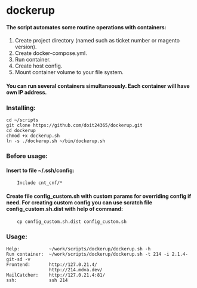# dockerup
#### The script automates some routine operations with containers:
1. Create project directory (named such as ticket number or magento version).
2. Create docker-compose.yml.
3. Run container.
4. Create host config.
5. Mount container volume to your file system.

#### You can run several containers simultaneously. Each container will have own IP address.

### Installing: 
    cd ~/scripts
    git clone https://github.com/doit24365/dockerup.git
    cd dockerup
    chmod +x dockerup.sh
    ln -s ./dockerup.sh ~/bin/dockerup.sh

### Before usage:
#### Insert to file ~/.ssh/config:
        Include cnt_cnf/*
#### Create file config_custom.sh with custom params for overriding config if need. For creating custom config you can use scratch file config_custom.sh.dist with help of command:
        cp config_custom.sh.dist config_custom.sh
    
### Usage:
    Help:           ~/work/scripts/dockerup/dockerup.sh -h
    Run container:  ~/work/scripts/dockerup/dockerup.sh -t 214 -i 2.1.4-git-sd -v
    Frontend:       http://127.0.21.4/
                    http://214.mdva.dev/
    MailCatcher:    http://127.0.21.4:81/
    ssh:            ssh 214
   
